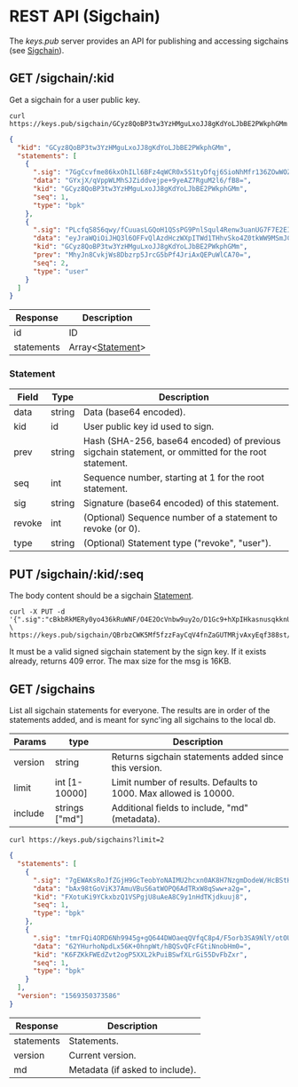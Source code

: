 # REST API (Sigchain)

The _keys.pub_ server provides an API for publishing and accessing sigchains (see [Sigchain](../sigchain.md)).

## GET /sigchain/:kid

Get a sigchain for a user public key.

```shell
curl https://keys.pub/sigchain/GCyz8QoBP3tw3YzHMguLxoJJ8gKdYoLJbBE2PWkphGMm
```

```json
{
  "kid": "GCyz8QoBP3tw3YzHMguLxoJJ8gKdYoLJbBE2PWkphGMm",
  "statements": [
    {
      ".sig": "7GgCcvfme86kxOhILl6BFz4qWCR0x5S1tyDfqj6SioNhMfr136ZOwWOZ4zOwXu4UGJWR115bbyyEonS6vtWCBA==",
      "data": "GYxjX/qVppWLMhSJZiddvejpe+9yeAZ7RguM2l6/fB8=",
      "kid": "GCyz8QoBP3tw3YzHMguLxoJJ8gKdYoLJbBE2PWkphGMm",
      "seq": 1,
      "type": "bpk"
    },
    {
      ".sig": "PLcfqS8S6qwy/fCuuasLGQoH1QSsPG9PnlSqul4Renw3uanUG7F7E2EI1d7X9VL6N8tZc0Y87iHxyuklDPR0BQ==",
      "data": "eyJraWQiOiJHQ3l6OFFvQlAzdHczWXpITWd1THhvSko4Z0tkWW9MSmJCRTJQV2twaEdNbSIsIm5hbWUiOiJnYWJyaWVsIiwic2VxIjoyLCJzZXJ2aWNlIjoiZ2l0aHViIiwidXJsIjoiaHR0cHM6Ly9naXN0LmdpdGh1Yi5jb20vZ2FicmllbC9kMTJmNWNhMDVmNWQwZmM5ODk5ZjRhM2MyMjc2MTE4ZSJ9",
      "kid": "GCyz8QoBP3tw3YzHMguLxoJJ8gKdYoLJbBE2PWkphGMm",
      "prev": "MhyJn8CvkjWs8Dbzrp5JrcG5bPf4JriAxQEPuWlCA70=",
      "seq": 2,
      "type": "user"
    }
  ]
}
```

| Response   | Description                                              |
| ---------- | -------------------------------------------------------- |
| id         | ID                                                       |
| statements | Array&lt;[Statement](../specs/sigchain.md#Statement)&gt; |

### Statement

| Field  | Type   | Description                                                                                        |
| ------ | ------ | -------------------------------------------------------------------------------------------------- |
| data   | string | Data (base64 encoded).                                                                             |
| kid    | id     | User public key id used to sign.                                                                   |
| prev   | string | Hash (SHA-256, base64 encoded) of previous sigchain statement, or ommitted for the root statement. |
| seq    | int    | Sequence number, starting at 1 for the root statement.                                             |
| sig    | string | Signature (base64 encoded) of this statement.                                                      |
| revoke | int    | (Optional) Sequence number of a statement to revoke (or 0).                                        |
| type   | string | (Optional) Statement type ("revoke", "user").                                                      |

## PUT /sigchain/:kid/:seq

The body content should be a sigchain [Statement](../sigchain.md#Statement).

```shell
curl -X PUT -d '{".sig":"cBkbRkMERy0yo436kRuWNF/O4E2OcVnbw9uy2o/D1Gc9+hXpIHkasnusqkknUyV+l9QMKVRbbLe121Ws5jeSBQ==","data":"4xsu+g26GIHBobmLN+kKEFOuYIBA3eY1FrGLDI9WEFc=","kid":"QBrbzCWK5Mf5fzzFayCqV4fnZaGUTMRjvAxyEqf388st","seq":1,"type":"bpk"}' \
https://keys.pub/sigchain/QBrbzCWK5Mf5fzzFayCqV4fnZaGUTMRjvAxyEqf388st/1
```

It must be a valid signed sigchain statement by the sign key. If it exists already, returns 409 error.
The max size for the msg is 16KB.

## GET /sigchains

List all sigchain statements for everyone.
The results are in order of the statements added, and is meant for sync'ing all sigchains to the local db.

| Params  | type           | Description                                                      |
| ------- | -------------- | ---------------------------------------------------------------- |
| version | string         | Returns sigchain statements added since this version.            |
| limit   | int [1-10000]  | Limit number of results. Defaults to 1000. Max allowed is 10000. |
| include | strings ["md"] | Additional fields to include, "md" (metadata).                   |

```shell
curl https://keys.pub/sigchains?limit=2
```

```json
{
  "statements": [
    {
      ".sig": "7gEWAKsRoJfZGjH9GcTeobYoNAIMU2hcxn0AK8H7NzgmDodeW/HcBStHf6zfdEmIRRj0UlEuP0Ia5zvUb00tAA==",
      "data": "bAx98tGoViK37AmuVBuS6atWOPQ6AdTRxW8qSww+a2g=",
      "kid": "FXotuKi9YCkxbzQ1VSPgjU8uAeA8C9y1nHdTKjdkuuj8",
      "seq": 1,
      "type": "bpk"
    },
    {
      ".sig": "tmrFQi4ORD6Nh9945g+gQ644DWOaeqQVfqC8p4/F5orb3SA9NlY/otOUI6ijsCWorYhiNdCKOxEvk6oETNc4Aw==",
      "data": "62YHurhoNpdLx56K+0hnpWt/hBQSvQFcFGtiNnobHm0=",
      "kid": "K6FZKkFWEdZvt2ogP5XXL2kPuiBSwfXLrGi55DvFbZxr",
      "seq": 1,
      "type": "bpk"
    }
  ],
  "version": "1569350373586"
}
```

| Response   | Description                     |
| ---------- | ------------------------------- |
| statements | Statements.                     |
| version    | Current version.                |
| md         | Metadata (if asked to include). |
